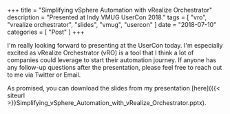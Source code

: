 +++
title = "Simplifying vSphere Automation with vRealize Orchestrator"
description = "Presented at Indy VMUG UserCon 2018."
tags = [
    "vro",
    "vrealize orchestrator",
    "slides",
    "vmug",
    "usercon"
]
date = "2018-07-10"
categories = [
    "Post"
]
+++

I'm really looking forward to presenting at the UserCon today. I'm especially excited as vRealize Orchestrator (vRO) is a tool that I think a lot of companies could leverage to start their automation journey. If anyone has any follow-up questions after the presentation, please feel free to reach out to me via Twitter or Email.

As promised, you can download the slides from my presentation [here]({{< siteurl >}}Simplifying_vSphere_Automation_with_vRealize_Orchestrator.pptx).

